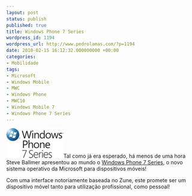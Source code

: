 ```yaml
---
layout: post
status: publish
published: true
title: Windows Phone 7 Series
wordpress_id: 1194
wordpress_url: http://www.pedrolamas.com/?p=1194
date: 2010-02-15 16:12:32.000000000 +00:00
categories:
- Mobilidade
tags:
- Microsoft
- Windows Mobile
- MWC
- Windows Phone
- MWC10
- Windows Mobile 7
- Windows Phone 7 Series
---
```

[![](/wp-content/uploads/2010/02/Windows-Phone-7-Series.jpg "Windows Phone 7 Series")](http://www.windowsphone7series.com/)Tal como já era esperado, há menos de uma hora Steve Ballmer apresentou ao mundo o [Windows Phone 7 Series](http://www.windowsphone7series.com/), o novo sistema operativo da Microsoft para dispositivos móveis!

Com uma interface notoriamente baseada no Zune, este promete ser um dispositivo móvel tanto para utilização profissional, como pessoal!
